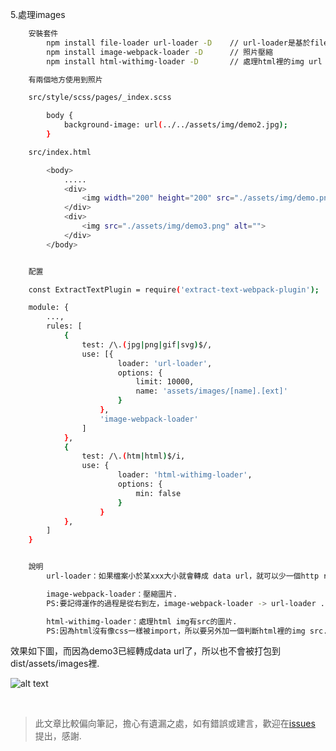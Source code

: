 5.處理images
```sh
    安裝套件
        npm install file-loader url-loader -D    // url-loader是基於file-loader的，所以也要一起安裝.
        npm install image-webpack-loader -D      // 照片壓縮
        npm install html-withimg-loader -D       // 處理html裡的img url
```

```sh
    有兩個地方使用到照片

    src/style/scss/pages/_index.scss 

        body {
            background-image: url(../../assets/img/demo2.jpg);
        }

    src/index.html

        <body>
            .....
            <div>
                <img width="200" height="200" src="./assets/img/demo.png" alt="">
            </div>
            <div>
                <img src="./assets/img/demo3.png" alt="">
            </div>
        </body>


    配置

    const ExtractTextPlugin = require('extract-text-webpack-plugin');

    module: {
        ...,
        rules: [
            {
                test: /\.(jpg|png|gif|svg)$/,
                use: [{
                        loader: 'url-loader',
                        options: {
                            limit: 10000,
                            name: 'assets/images/[name].[ext]'
                        }
                    },
                    'image-webpack-loader'
                ]
            },            
            {
                test: /\.(htm|html)$/i,
                use: {
                        loader: 'html-withimg-loader',
                        options: {
                            min: false
                        }
                    }
            },
        ]
    }


    說明
        url-loader：如果檔案小於某xxx大小就會轉成 data url，就可以少一個http request. (這邊是設定小於10kb)

        image-webpack-loader：壓縮圖片.
        PS:要記得運作的過程是從右到左，image-webpack-loader -> url-loader . 

        html-withimg-loader：處理html img有src的圖片.
        PS:因為html沒有像css一樣被import，所以要另外加一個判斷html裡的img src.

```

效果如下圖，而因為demo3已經轉成data url了，所以也不會被打包到dist/assets/images裡.

![alt text](https://4.bp.blogspot.com/-a6Ip7UJHNow/WZACAcjGBiI/AAAAAAAAAz8/9Vfm3CG8mkcWQA_kfGqLTU6K48WJX5B-QCLcBGAs/s1600/%25E8%259E%25A2%25E5%25B9%2595%25E5%25BF%25AB%25E7%2585%25A7%2B2017-08-13%2B%25E4%25B8%258B%25E5%258D%25883.38.15.png"選擇性的標題")



<br />

> 此文章比較偏向筆記，擔心有遺漏之處，如有錯誤或建言，歡迎在[issues](https://github.com/JiaHongL/webpack-demo/issues) 提出，感謝.